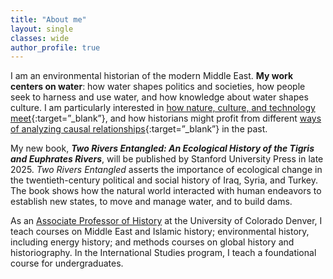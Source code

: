 ```yaml
---
title: "About me"
layout: single
classes: wide
author_profile: true
---
```


I am an environmental historian of the modern Middle East. **My work centers on water**: how water shapes politics and societies, how people seek to harness and use water, and how knowledge about water shapes culture. I am particularly interested in [how nature, culture, and technology meet](https://www.taylorfrancis.com/chapters/edit/10.4324/9780429429699-3/technopolitical-frontier-dale-stahl){:target=”_blank”}, and how historians might profit from different [ways of analyzing causal relationships](https://link.springer.com/article/10.1007/s12685-021-00278-4){:target=”_blank”} in the past.

My new book, ***Two Rivers Entangled: An Ecological History of the Tigris and Euphrates Rivers***, will be published by Stanford University Press in late 2025. *Two Rivers Entangled* asserts the importance of ecological change in the twentieth-century political and social history of Iraq, Syria, and Turkey. The book shows how the natural world interacted with human endeavors to establish new states, to move and manage water, and to build dams.

As an [Associate Professor of History](https://clas.ucdenver.edu/history/dale-j-stahl) at the University of Colorado Denver, I teach courses on Middle East and Islamic history; environmental history, including energy history; and methods courses on global history and historiography. In the International Studies program, I teach a foundational course for undergraduates.
